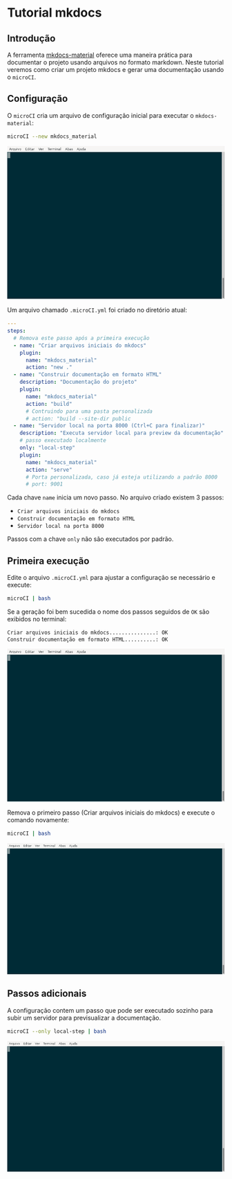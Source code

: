 # Tutorial mkdocs

## Introdução

A ferramenta [mkdocs-material](https://squidfunk.github.io/mkdocs-material/)
oferece uma maneira prática para documentar o projeto usando arquivos no
formato markdown. Neste tutorial veremos como criar um projeto mkdocs e gerar
uma documentação usando o `microCI`.

## Configuração

O `microCI` cria um arquivo de configuração inicial para executar  o `mkdocs-material`:

```bash
microCI --new mkdocs_material
```

![microCI pipe bash](tutorial_mkdocs_material_01.gif)

Um arquivo chamado `.microCI.yml` foi criado no diretório atual:

```yaml
---
steps:
  # Remova este passo após a primeira execução
  - name: "Criar arquivos iniciais do mkdocs"
    plugin:
      name: "mkdocs_material"
      action: "new ."
  - name: "Construir documentação em formato HTML"
    description: "Documentação do projeto"
    plugin:
      name: "mkdocs_material"
      action: "build"
      # Contruindo para uma pasta personalizada
      # action: "build --site-dir public
  - name: "Servidor local na porta 8000 (Ctrl+C para finalizar)"
    description: "Executa servidor local para preview da documentação"
    # passo executado localmente
    only: "local-step"
    plugin:
      name: "mkdocs_material"
      action: "serve"
      # Porta personalizada, caso já esteja utilizando a padrão 8000
      # port: 9001
```

Cada chave `name` inicia um novo passo. No arquivo criado existem 3 passos:

* `Criar arquivos iniciais do mkdocs`
* `Construir documentação em formato HTML`
* `Servidor local na porta 8000`

Passos com a chave `only` não são executados por padrão.

## Primeira execução

Edite o arquivo `.microCI.yml` para ajustar a configuração se necessário
e execute:


```bash
microCI | bash
```

Se a geração foi bem sucedida o nome dos passos seguidos de `OK` são exibidos
no terminal:


```
Criar arquivos iniciais do mkdocs...............: OK
Construir documentação em formato HTML..........: OK
```

![microCI pipe bash](tutorial_mkdocs_material_02.gif)


Remova o primeiro passo (Criar arquivos iniciais do mkdocs) e execute o comando novamente:


```bash
microCI | bash
```

![microCI pipe bash](tutorial_mkdocs_material_03.gif)

## Passos adicionais

A configuração contem um passo que pode ser executado sozinho para subir um
servidor para previsualizar a documentação.

```bash
microCI --only local-step | bash
```

![microCI pipe bash](tutorial_mkdocs_material_04.gif)
